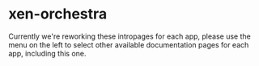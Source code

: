 # xen-orchestra

Currently we're reworking these intropages for each app, please use the menu on the left to select other available documentation pages for each app, including this one.
